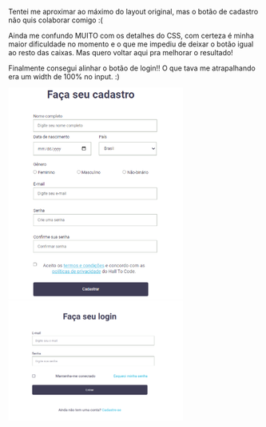 
<html>
  <head>
    <link href="readme_style.css" rel="stylesheet">
  </head>
  <body>
    <p>Tentei me aproximar ao máximo do layout original, mas o botão de cadastro não quis colaborar comigo :(</p>
    <p>Ainda me confundo MUITO com os detalhes do CSS, com certeza é minha maior dificuldade no momento e o que me impediu de deixar o botão igual ao resto das       caixas. Mas quero voltar aqui pra melhorar o resultado!</p>
    <p>Finalmente consegui alinhar o botão de login!! O que tava me atrapalhando era um width de 100% no input. :)</p>
    <img style="width: 350px" src="resultado_form.png">
    <img style="width: 350px" src="tela-login.png">
  </body>
</html>
